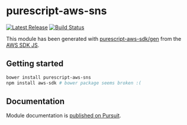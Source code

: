# purescript-aws-sns

[![Latest Release](https://pursuit.purescript.org/packages/purescript-aws-sns/badge)](https://pursuit.purescript.org/packages/purescript-aws-sns)
[![Build Status](https://app.wercker.com/status/5909b9e96d1080804b17a28f72f87b6b/s/master)](https://app.wercker.com/project/byKey/5909b9e96d1080804b17a28f72f87b6b)

This module has been generated with [purescript-aws-sdk/gen](https://github.com/purescript-aws-sdk/gen) from the [AWS SDK JS](https://github.com/aws/aws-sdk-js).

## Getting started

```sh
bower install purescript-aws-sns
npm install aws-sdk # bower package seems broken :(
```

## Documentation

Module documentation is [published on Pursuit](http://pursuit.purescript.org/packages/purescript-aws-sns).
